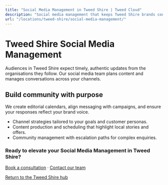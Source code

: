 ```yaml
---
title: "Social Media Management in Tweed Shire | Tweed Cloud"
description: "Social media management that keeps Tweed Shire brands consistent and engaging."
url: "/locations/tweed-shire/social-media-management/"
---
```


# Tweed Shire Social Media Management

Audiences in Tweed Shire expect timely, authentic updates from the organisations they follow. Our social media team plans content and manages conversations across your channels.

## Build community with purpose

We create editorial calendars, align messaging with campaigns, and ensure your responses reflect your brand voice.

- Channel strategies tailored to your goals and customer personas.
- Content production and scheduling that highlight local stories and offers.
- Community management with escalation paths for complex enquiries.

### Ready to elevate your Social Media Management in Tweed Shire?

[Book a consultation](/consultation/) · [Contact our team](/contact/)

[Return to the Tweed Shire hub](/locations/tweed-shire/)
